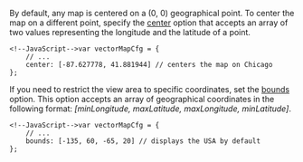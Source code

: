 By default, any map is centered on a (0, 0) geographical point. To center the map on a different point, specify the [center](/api-reference/20%20Data%20Visualization%20Widgets/70%20dxVectorMap/1%20Configuration/center.md '/Documentation/ApiReference/Data_Visualization_Widgets/dxVectorMap/Configuration/#center') option that accepts an array of two values representing the longitude and the latitude of a point.

	<!--JavaScript-->var vectorMapCfg = {
		// ...
		center: [-87.627778, 41.881944] // centers the map on Chicago
	};

If you need to restrict the view area to specific coordinates, set the [bounds](/api-reference/20%20Data%20Visualization%20Widgets/70%20dxVectorMap/1%20Configuration/bounds.md '/Documentation/ApiReference/Data_Visualization_Widgets/dxVectorMap/Configuration/#bounds') option. This option accepts an array of geographical coordinates in the following format: *[minLongitude, maxLatitude, maxLongitude, minLatitude]*.

	<!--JavaScript-->var vectorMapCfg = {
		// ...
		bounds: [-135, 60, -65, 20] // displays the USA by default
	};